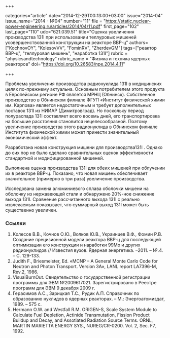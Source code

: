 +++

categories="article"
date="2014-12-29T00:13:00+03:00"
issue="2014-04"
issue_name="2014 - №04"
number="11"
file = "https://static.nuclear-power-engineering.ru/articles/2014/04/11.pdf"
first_page="102"
last_page="110"
udc="621.039.51"
title="Оценка увеличения производства 131I при использовании теллуровых мишеней усовершенствованной конструкции на реакторе ВВР-ц"
authors=["KochnovOY", "KolesovVV", "FominRV", "ZherdevGM"]
tags=["реактор ВВР-ц", "теллуровая мишень", "наработка 131I"]
rubric = "physicsandtechnology"
rubric_name = "Физика и техника ядерных реакторов"
doi="https://doi.org/10.26583/npe.2014.4.11"

+++

Проблема увеличения производства радионуклида 131I в медицинских целях по-прежнему актуальна. Основным потребителем этого продукта в Европейском регионе РФ является МРНЦ (Обнинск). Собственное производство в Обнинском филиале ФГУП «Институт физической химии им. Карпова» является недостаточным и требует дополнительных поставок 131I из НИИАР (Димитровград). Но поскольку период полураспада 131I составляет всего восемь дней, его транспортировка на большие расстояния становится нецелесообразной. Поэтому увеличение производства этого радионуклида в Обнинском филиале Института физической химии может принести значительный экономический эффект.

Разработана новая конструкция мишени для производства131I . Однако до сих пор не было сделано сравнительных оценок эффективности стандартной и модифицированной мишеней.

Выполнена оценка производства 131I для обеих мишеней при облучении их в реакторе ВВР-ц. Показано, что новая мишень обеспечивает значительное (примерно в три раза) увеличение производства.

Исследована замена алюминиевого сплава оболочки мишени на оболочку из нержавеющей стали и обнаружено 20%-ное снижение выхода 131I. Сравнение рассчитанного выхода 131I с реально извлекаемым показывает, что суммарный выход 131I может быть существенно увеличен.

### Ссылки

1. Колесов В.В., Кочнов О.Ю., Волков Ю.В., Украинцев В.Ф., Фомин Р.В. Создание прецизионной модели реактора ВВР-ц для последующей оптимизации его конструкции и наработки 99Mo и других радионуклидов // Известия вузов. Ядерная энергетика. –2011. – №.4. – С. 129-133.
2. Judith F., Briesmeister, Ed. «MCNP – A General Monte Carlo Code for Neutron and Photon Transport. Version 3A», LANL report LA7396-M, Rev.2, 1986.
3. VisualBurnOut. Свидетельство о государственной регистрации программы для ЭВМ №2009617021. Зарегистрировано в Реестре программ для ЭВМ 9 декабря 2009 г.
4. Герасимов А.С., Зарицкая Т.С., Рудик А.П. Справочник по образованию нуклидов в ядерных реакторах. – М.: Энергоатомиздат, 1989. – 575 с.
5. Hermann O.W. and Westfall R.M. ORIGEN-S, Scale System Module to Calculate Fuel Depletion, Actinide Transmutation, Fission Product Buildup and Decay, and Assotiated Radiation Source Terms. ORNL, MARTIN MARIETTA ENERGY SYS., NUREG/CR-0200. Vol. 2, Sec. F7, 1992.